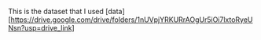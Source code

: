 This is the dataset that I used [data][https://drive.google.com/drive/folders/1nUVpjYRKURrAOgUr5iOi7lxtoRyeUNsn?usp=drive_link]
